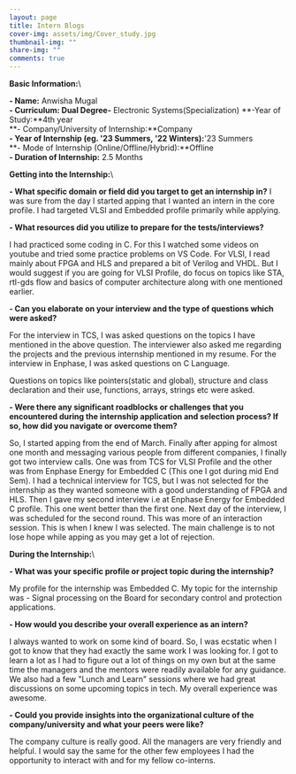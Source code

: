 ```yaml
---
layout: page
title: Intern Blogs
cover-img: assets/img/Cover_study.jpg
thumbnail-img: ""
share-img: ""
comments: true
---
```



 **Basic Information:**\

 **- Name:** Anwisha Mugal\
 **- Curriculum: Dual Degree-** Electronic Systems(Specialization)
 **-Year of Study:**4th year\
 **- Company/University of Internship:**Company\
 **- Year of Internship (eg. \'23 Summers, \'22 Winters):**'23 Summers\
 **- Mode of Internship (Online/Offline/Hybrid):**Offline\
 **- Duration of Internship:** 2.5 Months

 **Getting into the Internship:**\
 
 **- What specific domain or field did you target to get an internship in?**
 I was sure from the day I started apping that I wanted an intern in
 the core profile. I had targeted VLSI and Embedded profile primarily
 while applying.

 **- What resources did you utilize to prepare for the tests/interviews?**

 I had practiced some coding in C. For this I watched some videos on
 youtube and tried some practice problems on VS Code. For VLSI, I read
 mainly about FPGA and HLS and prepared a bit of Verilog and VHDL. But
 I would suggest if you are going for VLSI Profile, do focus on topics
 like STA, rtl-gds flow and basics of computer architecture along with
 one mentioned earlier.

 **- Can you elaborate on your interview and the type of questions which were asked?**

 For the interview in TCS, I was asked questions on the topics I have
 mentioned in the above question. The interviewer also asked me
 regarding the projects and the previous internship mentioned in my
 resume. For the interview in Enphase, I was asked questions on C
 Language.

 Questions on topics like pointers(static and global), structure and
 class declaration and their use, functions, arrays, strings etc were
 asked.

 **- Were there any significant roadblocks or challenges that you encountered during the internship application and selection process? If so, how did you navigate or overcome them?**

 So, I started apping from the end of March. Finally after apping for
 almost one month and messaging various people from different
 companies, I finally got two interview calls. One was from TCS for
 VLSI Profile and the other was from Enphase Energy for Embedded C
 (This one I got during mid End Sem). I had a technical interview for
 TCS, but I was not selected for the internship as they wanted someone
 with a good understanding of FPGA and HLS. Then I gave my second
 interview i.e at Enphase Energy for Embedded C profile. This one went
 better than the first one. Next day of the interview, I was scheduled
 for the second round. This was more of an interaction session. This is
 when I knew I was selected. The main challenge is to not lose hope
 while apping as you may get a lot of rejection.

 **During the Internship:**\

 **- What was your specific profile or project topic during the internship?**

 My profile for the internship was Embedded C. My topic for the
 internship was - Signal processing on the Board for secondary control
 and protection applications.

 **- How would you describe your overall experience as an intern?**

 I always wanted to work on some kind of board. So, I was ecstatic when
 I got to know that they had exactly the same work I was looking for. I
 got to learn a lot as I had to figure out a lot of things on my own
 but at the same time the managers and the mentors were readily
 available for any guidance. We also had a few "Lunch and Learn"
 sessions where we had great discussions on some upcoming topics in
 tech. My overall experience was awesome.

 **- Could you provide insights into the organizational culture of the company/university and what your peers were like?**

 The company culture is really good. All the managers are very friendly
 and helpful. I would say the same for the other few employees I had
 the opportunity to interact with and for my fellow co-interns.




